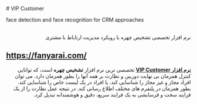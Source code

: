 <p># VIP Customer</p>

<p>face detection and face recognition for CRM approaches</p>

<p dir="rtl"><br />
نرم افزار تخصصی تشخیص چهره با رویکرد مدیریت ارتاباط با مشتری</p>

<h2><a href="https://fanyarai.com/">https://fanyarai.com/</a></h2>

<p dir="rtl"><a href="https://fanyarai.com/"><strong>نرم افزار VIP Customer</strong></a> تخصصی ترین نرم افزار <strong>تشخیص چهره</strong> است، که توانایی کنترل همزمان بی نهایت دوربین و نظارت بر همه آنها را بطور همزمان دارد. می توان افراد مجاز و غیر مجاز را شناسایی کند. یا افراد در یک لیست خاص را شناسایی کند. بطور همزمان در پلتفرم های مختلف اطلاع رسانی کند. در نتیجه عمل نظارت را از یک فرایند سخت و فرسایشی به یک فرایند سریع، دقیق و هوشمندانه تبدیل کرد.</p>
